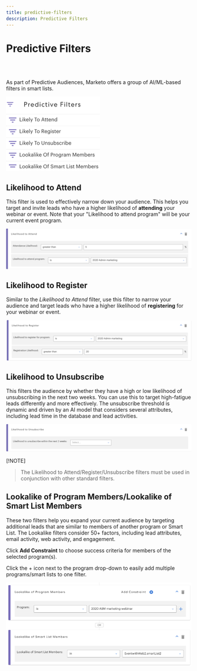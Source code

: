 ```yaml
---
title: predictive-filters
description: Predictive Filters
---
```


# Predictive Filters

<br>&nbsp;

As part of Predictive Audiences, Marketo offers a group of AI/ML-based filters in smart lists.

   ![Image One](/help/sky/assets/predictive-audiences/predictive-filters/predictive-filters-1.png)

## Likelihood to Attend

This filter is used to effectively narrow down your audience. This helps you target and invite leads who have a higher likelihood of **attending** your webinar or event. Note that your "Likelihood to attend program" will be your current event program.

   ![Image Two](/help/sky/assets/predictive-audiences/predictive-filters/predictive-filters-2.png)

## Likelihood to Register

Similar to the _Likelihood to Attend_ filter, use this filter to narrow your audience and target leads who have a higher likelihood of **registering** for your webinar or event.

   ![Image Three](/help/sky/assets/predictive-audiences/predictive-filters/predictive-filters-3.png)

## Likelihood to Unsubscribe

This filters the audience by whether they have a high or low likelihood of unsubscribing in the next two weeks. You can use this to target high-fatigue leads differently and more effectively. The unsubscribe threshold is dynamic and driven by an AI model that considers several attributes, including lead time in the database and lead activities.

   ![Image Four](/help/sky/assets/predictive-audiences/predictive-filters/predictive-filters-4.png)

[!NOTE]
>
>
>The Likelihood to Attend/Register/Unsubscribe filters must be used in conjunction with other standard filters.

## Lookalike of Program Members/Lookalike of Smart List Members

These two filters help you expand your current audience by targeting additional leads that are similar to members of another program or Smart List. The Lookalike filters consider 50+ factors, including lead attributes, email activity, web activity, and engagement.

Click **Add Constraint** to choose success criteria for members of the selected program(s).

Click the + icon next to the program drop-down to easily add multiple programs/smart lists to one filter.

   ![Image Five](/help/sky/assets/predictive-audiences/predictive-filters/predictive-filters-5.png)

